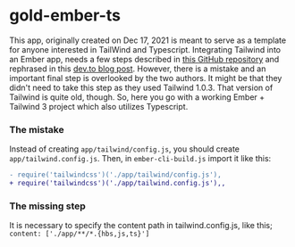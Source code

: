 # gold-ember-ts

This app, originally created on Dec 17, 2021 is meant to serve as a template for anyone interested in TailWind and Typescript. Integrating Tailwind into an Ember app, needs a few steps described in [this GitHub repository](https://github.com/chrism/emberjs-tailwind-purgecss) and rephrased in this [dev.to blog post](https://dev.to/jamesbyrne/using-tailwindcss-with-ember-41el). However, there is a mistake and an important final step is overlooked by the two authors. It might be that they didn't need to take this step as they used Tailwind 1.0.3. That version of Tailwind is quite old, though. So, here you go with a working Ember + Tailwind 3 project which also utilizes Typescript.

### The mistake
Instead of creating `app/tailwind/config.js`, you should create `app/tailwind.config.js`. Then, in `ember-cli-build.js` import it like this:

```diff
- require('tailwindcss')('./app/tailwind/config.js'),
+ require('tailwindcss')('./app/tailwind.config.js'),,
```

### The missing step
It is necessary to specify the content path in tailwind.config.js, like this;
`content: ['./app/**/*.{hbs,js,ts}']`

